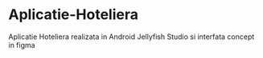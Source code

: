 # Aplicatie-Hoteliera
Aplicatie Hoteliera realizata in Android Jellyfish Studio si interfata concept in figma
